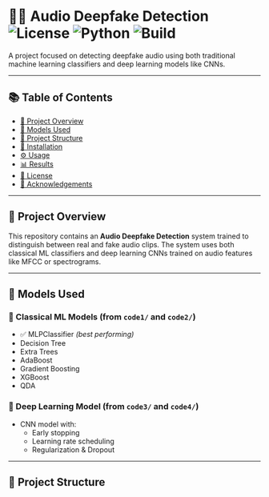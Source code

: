 # 🕵️‍♂️ Audio Deepfake Detection ![License](https://img.shields.io/badge/license-MIT-green.svg) ![Python](https://img.shields.io/badge/python-3.8+-blue.svg) ![Build](https://img.shields.io/badge/build-passing-brightgreen.svg)

A project focused on detecting deepfake audio using both traditional machine learning classifiers and deep learning models like CNNs.

---

## 📚 Table of Contents
- [🚀 Project Overview](#-project-overview)
- [🧠 Models Used](#-models-used)
- [📁 Project Structure](#-project-structure)
- [🔧 Installation](#-installation)
- [⚙️ Usage](#️-usage)
- [📊 Results](#-results)
- [📝 License](#-license)
- [🙏 Acknowledgements](#-acknowledgements)

---

## 🚀 Project Overview
This repository contains an **Audio Deepfake Detection** system trained to distinguish between real and fake audio clips. The system uses both classical ML classifiers and deep learning CNNs trained on audio features like MFCC or spectrograms.

---

## 🧠 Models Used

### 🔢 Classical ML Models (from `code1/` and `code2/`)
- ✅ MLPClassifier *(best performing)*
- Decision Tree
- Extra Trees
- AdaBoost
- Gradient Boosting
- XGBoost
- QDA

### 🧠 Deep Learning Model (from `code3/` and `code4/`)
- CNN model with:
  - Early stopping
  - Learning rate scheduling
  - Regularization & Dropout

---

## 📁 Project Structure
